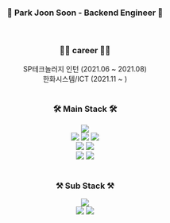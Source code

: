 <div align=center><h3>🚀 Park Joon Soon - Backend Engineer 🚀</h3></div><br>


<div align=center><h3>👨‍💻 career 👨‍💻</h3></div>
<div align=center>
  <span>SP테크놀러지 인턴 (2021.06 ~ 2021.08)</span><br>
  <span>한화시스템/ICT (2021.11 ~ )</span>
</div><br>
<div align=center><h3>🛠 Main Stack 🛠</h3></div>
<div align=center> 
  <img src="https://img.shields.io/badge/java-007396?style=flat&logo=java&logoColor=white">  
  <br>
  
  <img src="https://img.shields.io/badge/spring-6DB33F?style=flate&logo=spring&logoColor=white">
  <img src="https://img.shields.io/badge/springboot-6DB33F?style=flate&logo=springboot&logoColor=white">
  <img src="https://img.shields.io/badge/springsecurity-6DB33F?style=flat&logo=springsecurity&logoColor=white">
  <br>
  
   <img src="https://img.shields.io/badge/javascript-F7DF1E?style=flat&logo=javascript&logoColor=black"> 
  <img src="https://img.shields.io/badge/jquery-0769AD?style=flat&logo=jquery&logoColor=white">
  <br>
   
  <img src="https://img.shields.io/badge/oracle-F80000?style=flat&logo=oracle&logoColor=white"> 
  <img src="https://img.shields.io/badge/postgreSql-003545?style=flat&logo=postgreSql&logoColor=white"> 
  <br>
  
  
</div><br>

<div align=center><h3>⚒ Sub Stack ⚒</h3></div>
<div align=center>
  <img src="https://img.shields.io/badge/python-3776AB?style=flat&logo=python&logoColor=white">
  <br>

  <img src="https://img.shields.io/badge/linux-FCC624?style=flat&logo=linux&logoColor=black"> 
  <img src="https://img.shields.io/badge/amazonaws-232F3E?style=flat&logo=amazonaws&logoColor=white">
</div>
